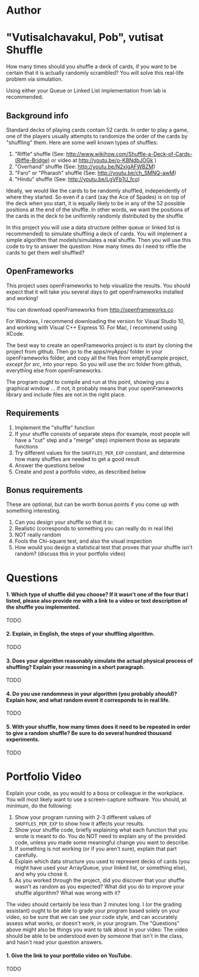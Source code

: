Author
==========
"Vutisalchavakul, Pob", vutisat
Shuffle
=======

How many times should you shuffle a deck of cards, if you want to be certain that it is actually randomly scrambled? You will solve this real-life problem via simulation. 

Using either your Queue or Linked List implementation from lab is recommended.

Background info
---------------

Standard decks of playing cards contain 52 cards. In order to play a game, one of the players usually attempts to randomize the order of the cards by "shuffling" them. Here are some well known types of shuffles:

1. "Riffle" shuffle (See: http://www.wikihow.com/Shuffle-a-Deck-of-Cards-(Riffle-Bridge) or video at http://youtu.be/o-KBNdbJOGk )
2. "Overhand" shuffle (See: http://youtu.be/N2xlgAFWBZM)
3. "Faro" or "Pharaoh" shuffle (See: http://youtu.be/ch_SMNQ-awM)
4. "Hindu" shuffle (See: http://youtu.be/LgVFb1U_fco)

Ideally, we would like the cards to be randomly shuffled, independently of where they started. So even if a card (say the Ace of Spades) is on top of the deck when you start, it is equally likely to be in any of the 52 possible positions at the end of the shuffle. In other words, we want the positions of the cards in the deck to be uniformly randomly distributed by the shuffle.

In this project you will use a data structure (either queue or linked list is recommended) to simulate shuffling a deck of cards. You will implement a simple algorithm that models/simulates a real shuffle. Then you will use this code to try to answer the question: How many times do I need to riffle the cards to get them well shuffled?

OpenFrameworks
--------------

This project uses openFrameworks to help visualize the results. You should expect that it will take you several days to get openFrameworks installed and working!

You can download openFrameworks from http://openframeworks.cc

For Windows, I recommend downloading the version for Visual Studio 10, and working with Visual C++ Express 10. For Mac, I recommend using XCode.

The best way to create an openFrameworks project is to start by cloning the project from github. Then go to the apps/myApps/ folder in your openFrameworks folder, and copy all the files from emptyExample project, *except for src*, into your repo. So you will use the src folder from github, everything else from openFrameworks.

The program ought to compile and run at this point, showing you a graphical window ... if not, it probably means that your openFrameworks library and include files are not in the right place. 

Requirements
------------

1. Implement the "shuffle" function
2. If your shuffle consists of separate steps (for example, most people will have a "cut" step and a "merge" step) implement those as separate functions
3. Try different values for the `SHUFFLES_PER_EXP` constant, and determine how many shuffles are needed to get a good result
4. Answer the questions below
5. Create and post a portfolio video, as described below

Bonus requirements
--------
These are optional, but can be worth bonus points if you come up with something interesting.

1. Can you design your shuffle so that it is:
 1. Realistic (corresponds to something you can really do in real life)
 2. NOT really random
 3. Fools the Chi-square test, and also the visual inspection
2. How would you design a statistical test that proves that your shuffle isn't random? (discuss this in your portfolio video)

Questions
=========

#### 1. Which type of shuffle did you choose? If it wasn't one of the four that I listed, please also provide me with a link to a video or text description of the shuffle you implemented.

TODO

#### 2. Explain, in English, the steps of your shuffling algorithm.

TODO

#### 3. Does your algorithm reasonably simulate the actual physical process of shuffling? Explain your reasoning in a short paragraph.

TODO

#### 4. Do you use randomness in your algorithm (you probably *should*)? Explain how, and what random event it corresponds to in real life.

TODO

#### 5. With your shuffle, how many times does it need to be repeated in order to give a random shuffle? Be sure to do several hundred thousand experiments.

TODO

Portfolio Video
=========

Explain your code, as you would to a boss or colleague in the workplace. You will most likely want to use a screen-capture software. You should, at minimum, do the following:

1. Show your program running with 2-3 different values of `SHUFFLES_PER_EXP` to show how it affects your results.
2. Show your shuffle code, briefly explaining what each function that you wrote is meant to do. You do NOT need to explain any of the provided code, unless you made some meaningful change you want to describe.
3. If something is not working (or if you aren't sure), explain that part carefully.
4. Explain which data structure you used to represent decks of cards (you might have used your ArrayQueue, your linked list, or something else), and why you chose it.
5. As you worked through the project, did you discover that your shuffle wasn't as random as you expected? What did you do to improve your shuffle algorithm? What was wrong with it?

The video should certainly be less than 2 minutes long. I (or the grading assistant) ought to be able to grade your program based solely on your video, so be sure that we can see your code style, and can accurately assess what works, or doesn't work, in your program. The "Questions" above might also be things you want to talk about in your video: The video should be able to be understood even by someone that isn't in the class, and hasn't read your question answers.

#### 1. Give the link to your portfolio video on YouTube.

TODO